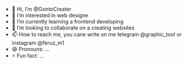 - 👋 Hi, I’m @GontoCreater
- 👀 I’m interested in web designe
- 🌱 I’m currently learning a frontend developing
- 💞️ I’m looking to collaborate on a creating websites
- 📫 How to reach me, you cane write on me telegram @graphic_tool or instagram @feruz_m1  
- 😄 Pronouns: ...
- ⚡ Fun fact: ...

<!---
GontoCreater/GontoCreater is a ✨ special ✨ repository because its `README.md` (this file) appears on your GitHub profile.
You can click the Preview link to take a look at your changes.
--->
